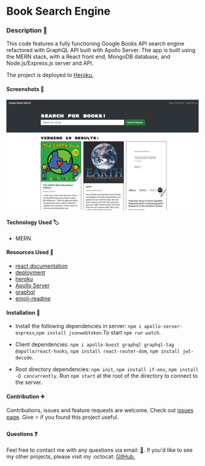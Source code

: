 # Book Search Engine

### Description :page_with_curl:

This code features a fully functioning Google Books API search engine refactored with GraphQL API built with Apollo Server. The app is built using the MERN stack, with a React front end, MongoDB database, and Node.js/Express.js server and API.

The project is deployed to [Heroku.](https://readbooksandlearn.herokuapp.com/)

#### Screenshots :camera_flash:
![screenshot](./client/src/images/Screenshot.png)

#### Technology Used :label: 

* MERN
#### Resources Used :wrench: 

* [react documentation](https://reactjs.org/)
* [deployment](https://facebook.github.io/create-react-app/docs/deployment) 
* [heroku](https://devcenter.heroku.com/articles/logging#view-logs)
* [Apollo Server](https://www.apollographql.com/docs/apollo-server/)
* [graphql](https://graphql.org/)
* [emoji-readme](https://github.com/ikatyang/emoji-cheat-sheet)
#### Installation :electric_plug:

* Install the following dependencies in server:
`npm i apollo-server-express`,`npm install jsonwebtoken`.To start
`npm run watch`.

* Client dependencies:
`npm i apollo-boost graphql graphql-tag @apollo/react-hooks`, `npm install react-router-dom`,
`npm install jwt-decode`.

* Root directory dependencies:
`npm init`,
`npm install if-env`, `npm install -D concurrently`. Run `npm start` at the root of the directory to connect to the server.

#### Contribution :heavy_plus_sign: 

Contributions, issues and feature requests are welcome. 
Check out [issues page](https://github.com/MarynaPR/book-search/issues). 
Give :star: if you found this project useful. 

#### Questions :question: 
Feel free to contact me with any questions via email: [:e-mail:](pryadkamaryna@gmail.com).
If you'd like to see my other projects, please visit my :octocat: 
[GitHub.](https://github.com/MarynaPR?tab=repositories)


